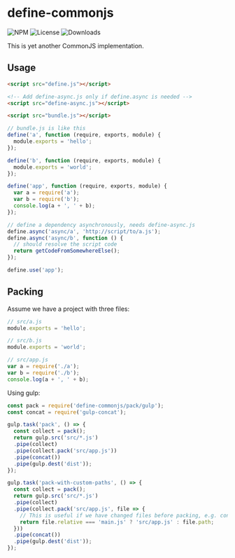 define-commonjs
===

![NPM](https://img.shields.io/npm/v/define-commonjs.svg)
![License](https://img.shields.io/npm/l/define-commonjs.svg)
![Downloads](https://img.shields.io/npm/dt/define-commonjs.svg)

This is yet another CommonJS implementation.

Usage
---
``` html
<script src="define.js"></script>

<!-- Add define-async.js only if define.async is needed -->
<script src="define-async.js"></script>

<script src="bundle.js"></script>
```

``` js
// bundle.js is like this
define('a', function (require, exports, module) {
  module.exports = 'hello';
});

define('b', function (require, exports, module) {
  module.exports = 'world';
});

define('app', function (require, exports, module) {
  var a = require('a');
  var b = require('b');
  console.log(a + ', ' + b);
});

// define a dependency asynchronously, needs define-async.js
define.async('async/a', 'http://script/to/a.js');
define.async('async/b', function () {
  // should resolve the script code
  return getCodeFromSomewhereElse();
});

define.use('app');
```

Packing
---
Assume we have a project with three files:

``` js
// src/a.js
module.exports = 'hello';

// src/b.js
module.exports = 'world';

// src/app.js
var a = require('./a');
var b = require('./b');
console.log(a + ', ' + b);
```

Using gulp:
``` js
const pack = require('define-commonjs/pack/gulp');
const concat = require('gulp-concat');

gulp.task('pack', () => {
  const collect = pack();
  return gulp.src('src/*.js')
  .pipe(collect)
  .pipe(collect.pack('src/app.js'))
  .pipe(concat())
  .pipe(gulp.dest('dist'));
});

gulp.task('pack-with-custom-paths', () => {
  const collect = pack();
  return gulp.src('src/*.js')
  .pipe(collect)
  .pipe(collect.pack('src/app.js', file => {
    // This is useful if we have changed files before packing, e.g. concat'ed.
    return file.relative === 'main.js' ? 'src/app.js' : file.path;
  }))
  .pipe(concat())
  .pipe(gulp.dest('dist'));
});
```
